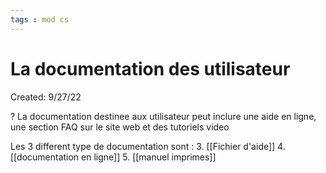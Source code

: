 ```yaml
---
tags : mod cs
---
```

# La documentation des utilisateur
Created: 9/27/22

?
La documentation destinee aux utilisateur peut inclure une aide en ligne, une section FAQ sur le site web et des tutoriels video 
<!--SR:!2022-10-19,1,230-->


Les 3 different type de documentation sont :
3. [[Fichier d'aide]] 
4. [[documentation en ligne]] 
5. [[manuel imprimes]] 